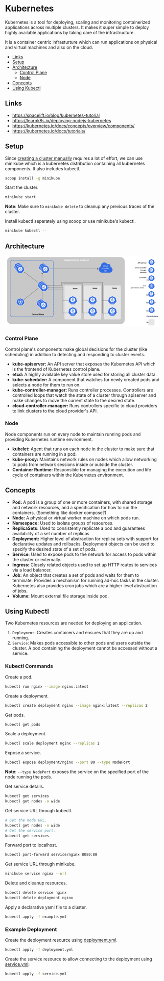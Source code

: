 # Kubernetes

Kubernetes is a tool for deploying, scaling and monitoring containerized applications across multiple clusters. It makes it super simple to deploy highly available applications by taking care of the infrastructure.

It is a container centric infrasturture which can run applications on physical and virtual machines and also on the cloud.

- [Links](#links)
- [Setup](#setup)
- [Architecture](#architecture)
  - [Control Plane](#control-plane)
  - [Node](#node)
- [Concepts](#concepts)
- [Using Kubectl](#using-kubectl)

## Links

- <https://spacelift.io/blog/kubernetes-tutorial>
- <https://learnk8s.io/deploying-nodejs-kubernetes>
- <https://kubernetes.io/docs/concepts/overview/components/>
- <https://kubernetes.io/docs/tutorials/>

## Setup

Since [creating a cluster manually](https://kubernetes.io/docs/setup/production-environment/tools/kubeadm/create-cluster-kubeadm/) requires a lot of effort, we can use minikube which is a kubernetes distribution containing all kubernetes components. It also includes kubectl.

```sh
scoop install -g minikube
```

Start the cluster.

```sh
minikube start
```

**Note:** Make sure to `minikube delete` to cleanup any previous traces of the cluster.

Install kubectl separately using scoop or use minikube's kubectl.

```sh
minikube kubectl --
```

## Architecture

![Kubernetes Components](./components-of-kubernetes.svg)

### Control Plane

Control plane's components make global decisions for the cluster (like scheduling) in addition to detecting and responding to cluster events.

- **kube-apiserver:** An API server that exposes the Kubernetes API which is the frontend of Kubernetes control plane.
- **etcd:** A highly available key value store used for storing all cluster data.
- **kube-scheduler:** A component that watches for newly created pods and selects a node for them to run on.
- **kube-controller-manager:** Runs controller processes. Controllers are controlled loops that watch the state of a cluster through apiserver and make changes to move the current state to the desired state.
- **cloud-controller-manager:** Runs controllers specific to cloud providers to link clusters to the cloud provider's API.

### Node

Node components run on every node to maintain running pods and providing Kubernetes runtime environment.

- **kubelet:** Agent that runs on each node in the cluster to make sure that containers are running in a pod.
- **kube-proxy:** Maintains network rules on nodes which allow networking to pods from network sessions inside or outside the cluster.
- **Container Runtime:** Responsible for managing the execution and life cycle of containers within the Kubernetes environment.

## Concepts

- **Pod:** A pod is a group of one or more containers, with shared storage and network resources, and a specification for how to run the containers. (Something like docker compose?)
- **Node:** A physical or virtual worker machine on which pods run.
- **Namespace:** Used to isolate groups of resources.
- **ReplicaSets:** Used to consistently replicate a pod and guarantees availability of a set number of replicas.
- **Deployment:** Higher level of abstraction for replica sets with support for declarative updates and rollbacks. Deployment objects can be used to specify the desired state of a set of pods.
- **Service:** Used to expose pods to the network for access to pods within the cluster or externally.
- **Ingress:** Closely related objects used to set up HTTP routes to services via a load balancer.
- **Job:** An object that creates a set of pods and waits for them to terminate. Provides a mechanism for running ad-hoc tasks in the cluster. Kubernetes also provides cron jobs which are a higher level abstraction of jobs.
- **Volume:** Mount external file storage inside pod.

## Using Kubectl

Two Kubernetes resources are needed for deploying an application.

1. `Deployment`: Creates containers and ensures that they are up and running.
2. `Service`: Makes pods accessible to other pods and users outside the cluster. A pod containing the deployment cannot be accessed without a service.

### Kubectl Commands

Create a pod.

```sh
kubectl run nginx --image nginx:latest
```

Create a deployment.

```sh
kubectl create deployment nginx --image nginx:latest --replicas 2
```

Get pods.

```sh
kubectl get pods
```

Scale a deployment.

```sh
kubectl scale deployment nginx --replicas 1
```

Expose a service.

```sh
kubectl expose deployment/nginx --port 80 --type NodePort
```

**Note:** `--type NodePort` exposes the service on the specified port of the node running the pods.

Get service details.

```sh
kubectl get services
kubectl get nodes -o wide
```

Get service URL through kubectl.

```sh
# Get the node URL.
kubectl get nodes -o wide
# Get the service port.
kubectl get services
```

Forward port to localhost.

```sh
kubectl port-forward service/nginx 8080:80
```

Get service URL through minikube.

```sh
minikube service nginx --url
```

Delete and cleanup resources.

```sh
kubectl delete service nginx
kubectl delete deployment nginx
```

Apply a declarative yaml file to a cluster.

```sh
kubectl apply -f example.yml
```

### Example Deployment

Create the deployment resource using [deployment.yml](./deployment.yml).

```sh
kubectl apply -f deployment.yml
```

Create the service resource to allow connecting to the deployment using [service.yml](./service.yml).

```sh
kubectl apply -f service.yml
```
